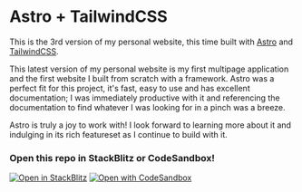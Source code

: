 # Astro + TailwindCSS

This is the 3rd version of my personal website, this time built with [Astro](https://astro.build) and [TailwindCSS](https://tailwindcss.com/).

This latest version of my personal website is my first multipage application and the first website I built from scratch with a framework. Astro was a perfect fit for this project, it's fast, easy to use and has excellent documentation; I was immediately productive with it and referencing the documentation to find whatever I was looking for in a pinch was a breeze.

Astro is truly a joy to work with! I look forward to learning more about it and indulging in its rich featureset as I continue to build with it.

### **Open this repo in StackBlitz or CodeSandbox!**

[![Open in StackBlitz](https://developer.stackblitz.com/img/open_in_stackblitz.svg)](https://stackblitz.com/github/AVGVSTVS96/astroSite)
[![Open with CodeSandbox](https://assets.codesandbox.io/github/button-edit-lime.svg)](https://codesandbox.io/p/sandbox/github/AVGVSTVS96/astroSite)
